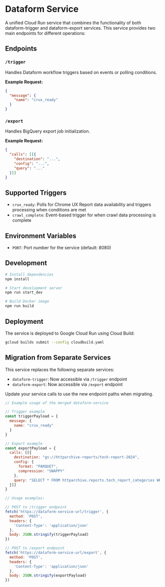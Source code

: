 # Dataform Service

A unified Cloud Run service that combines the functionality of both dataform-trigger and dataform-export services. This service provides two main endpoints for different operations:

## Endpoints

### `/trigger`

Handles Dataform workflow triggers based on events or polling conditions.

**Example Request:**

```json
{
  "message": {
    "name": "crux_ready"
  }
}
```

### `/export`

Handles BigQuery export job initialization.

**Example Request:**

```json
{
  "calls": [[{
    "destination": "...",
    "config": "...",
    "query": "..."
  }]]
}
```

## Supported Triggers

- `crux_ready`: Polls for Chrome UX Report data availability and triggers processing when conditions are met
- `crawl_complete`: Event-based trigger for when crawl data processing is complete

## Environment Variables

- `PORT`: Port number for the service (default: 8080)

## Development

```bash
# Install dependencies
npm install

# Start development server
npm run start_dev

# Build Docker image
npm run build
```

## Deployment

The service is deployed to Google Cloud Run using Cloud Build:

```bash
gcloud builds submit --config cloudbuild.yaml
```

## Migration from Separate Services

This service replaces the following separate services:

- `dataform-trigger`: Now accessible via `/trigger` endpoint
- `dataform-export`: Now accessible via `/export` endpoint

Update your service calls to use the new endpoint paths when migrating.

```js
// Example usage of the merged dataform-service

// Trigger example
const triggerPayload = {
  message: {
    name: "crux_ready"
  }
}

// Export example
const exportPayload = {
  calls: [[{
    destination: "gs://httparchive-reports/tech-report-2024",
    config: {
      format: "PARQUET",
      compression: "SNAPPY"
    },
    query: "SELECT * FROM httparchive.reports.tech_report_categories WHERE _TABLE_SUFFIX = '2024_01_01'"
  }]]
}

// Usage examples:

// POST to /trigger endpoint
fetch('https://dataform-service-url/trigger', {
  method: 'POST',
  headers: {
    'Content-Type': 'application/json'
  },
  body: JSON.stringify(triggerPayload)
})

// POST to /export endpoint
fetch('https://dataform-service-url/export', {
  method: 'POST',
  headers: {
    'Content-Type': 'application/json'
  },
  body: JSON.stringify(exportPayload)
})
```
